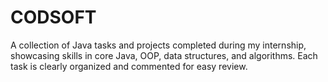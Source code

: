 # CODSOFT
A collection of Java tasks and projects completed during my internship, showcasing skills in core Java, OOP, data structures, and algorithms. Each task is clearly organized and commented for easy review.
